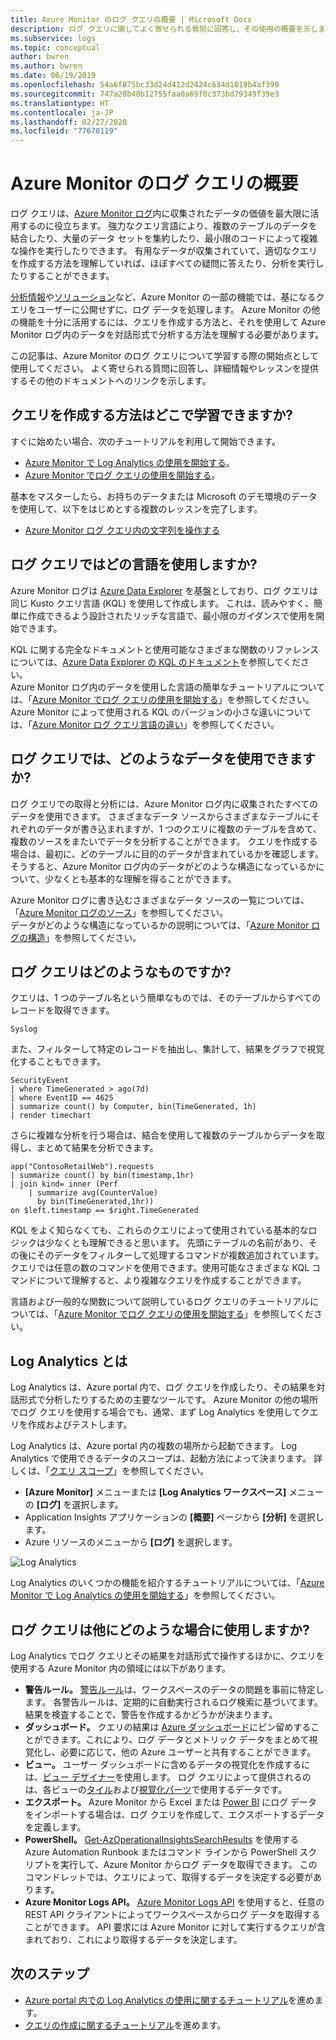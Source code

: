```yaml
---
title: Azure Monitor のログ クエリの概要 | Microsoft Docs
description: ログ クエリに関してよく寄せられる質問に回答し、その使用の概要を示します。
ms.subservice: logs
ms.topic: conceptual
author: bwren
ms.author: bwren
ms.date: 06/19/2019
ms.openlocfilehash: 54a6f875bc33d24d412d2424c634d1019b4af399
ms.sourcegitcommit: 747a20b40b12755faa0a69f0c373bd79349f39e3
ms.translationtype: HT
ms.contentlocale: ja-JP
ms.lasthandoff: 02/27/2020
ms.locfileid: "77670119"
---
```

# <a name="overview-of-log-queries-in-azure-monitor"></a>Azure Monitor のログ クエリの概要
ログ クエリは、[Azure Monitor ログ](../platform/data-platform-logs.md)内に収集されたデータの価値を最大限に活用するのに役立ちます。 強力なクエリ言語により、複数のテーブルのデータを結合したり、大量のデータ セットを集約したり、最小限のコードによって複雑な操作を実行したりできます。 有用なデータが収集されていて、適切なクエリを作成する方法を理解していれば、ほぼすべての疑問に答えたり、分析を実行したりすることができます。

[分析情報](../insights/insights-overview.md)や[ソリューション](../insights/solutions-inventory.md)など、Azure Monitor の一部の機能では、基になるクエリをユーザーに公開せずに、ログ データを処理します。 Azure Monitor の他の機能を十分に活用するには、クエリを作成する方法と、それを使用して Azure Monitor ログ内のデータを対話形式で分析する方法を理解する必要があります。

この記事は、Azure Monitor のログ クエリについて学習する際の開始点として使用してください。 よく寄せられる質問に回答し、詳細情報やレッスンを提供するその他のドキュメントへのリンクを示します。

## <a name="how-can-i-learn-how-to-write-queries"></a>クエリを作成する方法はどこで学習できますか?
すぐに始めたい場合、次のチュートリアルを利用して開始できます。

- [Azure Monitor で Log Analytics の使用を開始する](get-started-portal.md)。
- [Azure Monitor でログ クエリの使用を開始する](get-started-queries.md)。

基本をマスターしたら、お持ちのデータまたは Microsoft のデモ環境のデータを使用して、以下をはじめとする複数のレッスンを完了します。 

- [Azure Monitor ログ クエリ内の文字列を操作する](string-operations.md)
 
## <a name="what-language-do-log-queries-use"></a>ログ クエリではどの言語を使用しますか?
Azure Monitor ログは [Azure Data Explorer](/azure/data-explorer) を基盤としており、ログ クエリは同じ Kusto クエリ言語 (KQL) を使用して作成します。 これは、読みやすく、簡単に作成できるよう設計されたリッチな言語で、最小限のガイダンスで使用を開始できます。

KQL に関する完全なドキュメントと使用可能なさまざまな関数のリファレンスについては、[Azure Data Explorer の KQL のドキュメント](/azure/kusto/query)を参照してください。<br>
Azure Monitor ログ内のデータを使用した言語の簡単なチュートリアルについては、「[Azure Monitor でログ クエリの使用を開始する](get-started-queries.md)」を参照してください。
Azure Monitor によって使用される KQL のバージョンの小さな違いについては、「[Azure Monitor ログ クエリ言語の違い](data-explorer-difference.md)」を参照してください。

## <a name="what-data-is-available-to-log-queries"></a>ログ クエリでは、どのようなデータを使用できますか?
ログ クエリでの取得と分析には、Azure Monitor ログ内に収集されたすべてのデータを使用できます。 さまざまなデータ ソースからさまざまなテーブルにそれぞれのデータが書き込まれますが、1 つのクエリに複数のテーブルを含めて、複数のソースをまたいでデータを分析することができます。 クエリを作成する場合は、最初に、どのテーブルに目的のデータが含まれているかを確認します。そうすると、Azure Monitor ログ内のデータがどのような構造になっているかについて、少なくとも基本的な理解を得ることができます。

Azure Monitor ログに書き込むさまざまなデータ ソースの一覧については、「[Azure Monitor ログのソース](../platform/data-platform-logs.md#sources-of-azure-monitor-logs)」を参照してください。<br>
データがどのような構造になっているかの説明については、「[Azure Monitor ログの構造](logs-structure.md)」を参照してください。

## <a name="what-does-a-log-query-look-like"></a>ログ クエリはどのようなものですか?
クエリは、1 つのテーブル名という簡単なものでは、そのテーブルからすべてのレコードを取得できます。

```Kusto
Syslog
```

また、フィルターして特定のレコードを抽出し、集計して、結果をグラフで視覚化することもできます。

```
SecurityEvent
| where TimeGenerated > ago(7d)
| where EventID == 4625
| summarize count() by Computer, bin(TimeGenerated, 1h)
| render timechart 
```

さらに複雑な分析を行う場合は、結合を使用して複数のテーブルからデータを取得し、まとめて結果を分析できます。

```Kusto
app("ContosoRetailWeb").requests
| summarize count() by bin(timestamp,1hr)
| join kind= inner (Perf
    | summarize avg(CounterValue) 
      by bin(TimeGenerated,1hr))
on $left.timestamp == $right.TimeGenerated
```
KQL をよく知らなくても、これらのクエリによって使用されている基本的なロジックは少なくとも理解できると思います。 先頭にテーブルの名前があり、その後にそのデータをフィルターして処理するコマンドが複数追加されています。 クエリでは任意の数のコマンドを使用できます。使用可能なさまざまな KQL コマンドについて理解すると、より複雑なクエリを作成することができます。

言語および一般的な関数について説明しているログ クエリのチュートリアルについては、「[Azure Monitor でログ クエリの使用を開始する](get-started-queries.md)」を参照してください。<br>


## <a name="what-is-log-analytics"></a>Log Analytics とは
Log Analytics は、Azure portal 内で、ログ クエリを作成したり、その結果を対話形式で分析したりするための主要なツールです。 Azure Monitor の他の場所でログ クエリを使用する場合でも、通常、まず Log Analytics を使用してクエリを作成およびテストします。

Log Analytics は、Azure portal 内の複数の場所から起動できます。 Log Analytics で使用できるデータのスコープは、起動方法によって決まります。 詳しくは、「[クエリ スコープ](scope.md)」を参照してください。

- **[Azure Monitor]** メニューまたは **[Log Analytics ワークスペース]** メニューの **[ログ]** を選択します。
- Application Insights アプリケーションの **[概要]** ページから **[分析]** を選択します。
- Azure リソースのメニューから **[ログ]** を選択します。

![Log Analytics](media/log-query-overview/log-analytics.png)

Log Analytics のいくつかの機能を紹介するチュートリアルについては、「[Azure Monitor で Log Analytics の使用を開始する](get-started-portal.md)」を参照してください。

## <a name="where-else-are-log-queries-used"></a>ログ クエリは他にどのような場合に使用しますか?
Log Analytics でログ クエリとその結果を対話形式で操作するほかに、クエリを使用する Azure Monitor 内の領域には以下があります。

- **警告ルール。** [警告ルール](../platform/alerts-overview.md)は、ワークスペースのデータの問題を事前に特定します。  各警告ルールは、定期的に自動実行されるログ検索に基づいてます。  結果を検査することで、警告を作成するかどうかが決まります。
- **ダッシュボード。** クエリの結果は [Azure ダッシュボード](../learn/tutorial-logs-dashboards.md)にピン留めすることができます。これにより、ログ データとメトリック データをまとめて視覚化し、必要に応じて、他の Azure ユーザーと共有することができます。
- **ビュー。**  ユーザー ダッシュボードに含めるデータの視覚化を作成するには、[ビュー デザイナー](../platform/view-designer.md)を使用します。  ログ クエリによって提供されるのは、各ビューの[タイル](../platform/view-designer-tiles.md)および[視覚化パーツ](../platform/view-designer-parts.md)で使用するデータです。  
- **エクスポート。**  Azure Monitor から Excel または [Power BI](../platform/powerbi.md) にログ データをインポートする場合は、ログ クエリを作成して、エクスポートするデータを定義します。
- **PowerShell。** [Get-AzOperationalInsightsSearchResults](/powershell/module/az.operationalinsights/get-azoperationalinsightssearchresult) を使用する Azure Automation Runbook またはコマンド ラインから PowerShell スクリプトを実行して、Azure Monitor からログ データを取得できます。  このコマンドレットでは、クエリによって、取得するデータを決定する必要があります。
- **Azure Monitor Logs API。**  [Azure Monitor Logs API](https://dev.loganalytics.io) を使用すると、任意の REST API クライアントによってワークスペースからログ データを取得することができます。  API 要求には Azure Monitor に対して実行するクエリが含まれており、これにより取得するデータを決定します。


## <a name="next-steps"></a>次のステップ
- [Azure portal 内での Log Analytics の使用に関するチュートリアル](get-started-portal.md)を進めます。
- [クエリの作成に関するチュートリアル](get-started-queries.md)を進めます。
